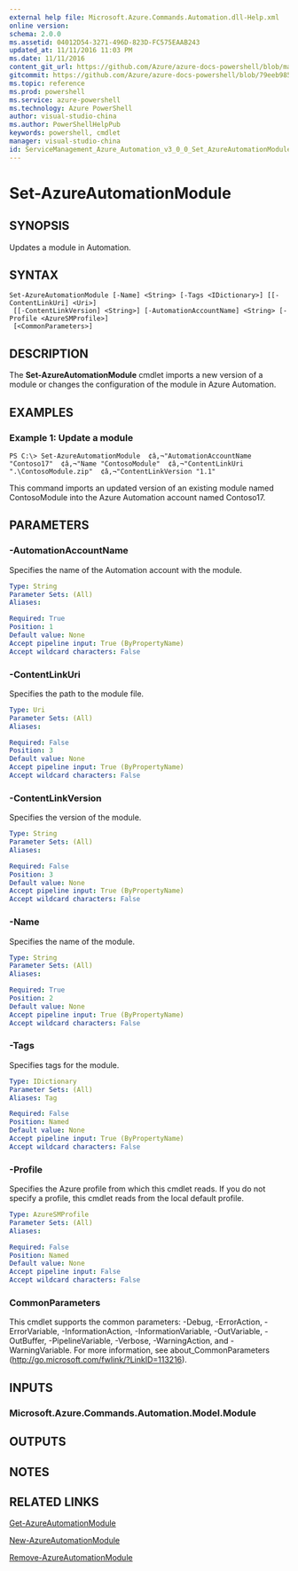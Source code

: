 ```yaml
---
external help file: Microsoft.Azure.Commands.Automation.dll-Help.xml
online version: 
schema: 2.0.0
ms.assetid: 04012D54-3271-496D-823D-FC575EAAB243
updated_at: 11/11/2016 11:03 PM
ms.date: 11/11/2016
content_git_url: https://github.com/Azure/azure-docs-powershell/blob/master/azureps-cmdlets-docs/ServiceManagement/Azure.Automation/v3.0.0/Set-AzureAutomationModule.md
gitcommit: https://github.com/Azure/azure-docs-powershell/blob/79eeb985ea480979357fb4695832a0c3d29a48bf/azureps-cmdlets-docs/ServiceManagement/Azure.Automation/v3.0.0/Set-AzureAutomationModule.md
ms.topic: reference
ms.prod: powershell
ms.service: azure-powershell
ms.technology: Azure PowerShell
author: visual-studio-china
ms.author: PowerShellHelpPub
keywords: powershell, cmdlet
manager: visual-studio-china
id: ServiceManagement_Azure_Automation_v3_0_0_Set_AzureAutomationModule_md
---
```


# Set-AzureAutomationModule

## SYNOPSIS
Updates a module in Automation.

## SYNTAX

```
Set-AzureAutomationModule [-Name] <String> [-Tags <IDictionary>] [[-ContentLinkUri] <Uri>]
 [[-ContentLinkVersion] <String>] [-AutomationAccountName] <String> [-Profile <AzureSMProfile>]
 [<CommonParameters>]
```

## DESCRIPTION
The **Set-AzureAutomationModule** cmdlet imports a new version of a module or changes the configuration of the module in Azure Automation.

## EXAMPLES

### Example 1: Update a module
```
PS C:\> Set-AzureAutomationModule  ¢â‚¬"AutomationAccountName "Contoso17"  ¢â‚¬"Name "ContosoModule"  ¢â‚¬"ContentLinkUri ".\ContosoModule.zip"  ¢â‚¬"ContentLinkVersion "1.1"
```

This command imports an updated version of an existing module named ContosoModule into the Azure Automation account named Contoso17.

## PARAMETERS

### -AutomationAccountName
Specifies the name of the Automation account with the module.

```yaml
Type: String
Parameter Sets: (All)
Aliases: 

Required: True
Position: 1
Default value: None
Accept pipeline input: True (ByPropertyName)
Accept wildcard characters: False
```

### -ContentLinkUri
Specifies the path to the module file.

```yaml
Type: Uri
Parameter Sets: (All)
Aliases: 

Required: False
Position: 3
Default value: None
Accept pipeline input: True (ByPropertyName)
Accept wildcard characters: False
```

### -ContentLinkVersion
Specifies the version of the module.

```yaml
Type: String
Parameter Sets: (All)
Aliases: 

Required: False
Position: 3
Default value: None
Accept pipeline input: True (ByPropertyName)
Accept wildcard characters: False
```

### -Name
Specifies the name of the module.

```yaml
Type: String
Parameter Sets: (All)
Aliases: 

Required: True
Position: 2
Default value: None
Accept pipeline input: True (ByPropertyName)
Accept wildcard characters: False
```

### -Tags
Specifies tags for the module.

```yaml
Type: IDictionary
Parameter Sets: (All)
Aliases: Tag

Required: False
Position: Named
Default value: None
Accept pipeline input: True (ByPropertyName)
Accept wildcard characters: False
```

### -Profile
Specifies the Azure profile from which this cmdlet reads.
If you do not specify a profile, this cmdlet reads from the local default profile.

```yaml
Type: AzureSMProfile
Parameter Sets: (All)
Aliases: 

Required: False
Position: Named
Default value: None
Accept pipeline input: False
Accept wildcard characters: False
```

### CommonParameters
This cmdlet supports the common parameters: -Debug, -ErrorAction, -ErrorVariable, -InformationAction, -InformationVariable, -OutVariable, -OutBuffer, -PipelineVariable, -Verbose, -WarningAction, and -WarningVariable. For more information, see about_CommonParameters (http://go.microsoft.com/fwlink/?LinkID=113216).

## INPUTS

### Microsoft.Azure.Commands.Automation.Model.Module

## OUTPUTS

## NOTES

## RELATED LINKS

[Get-AzureAutomationModule](xref:ServiceManagement/Azure.Automation/v3.0.0/Get-AzureAutomationModule.md)

[New-AzureAutomationModule](xref:ServiceManagement/Azure.Automation/v3.0.0/New-AzureAutomationModule.md)

[Remove-AzureAutomationModule](xref:ServiceManagement/Azure.Automation/v3.0.0/Remove-AzureAutomationModule.md)



